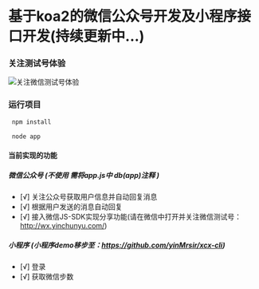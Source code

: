# 基于koa2的微信公众号开发及小程序接口开发(持续更新中...)

### 关注测试号体验
![关注微信测试号体验](http://wx.yinchunyu.com/images/ceshihao.jpg)

### 运行项目
``` bash
 npm install

 node app
```

#### 当前实现的功能
##### 微信公众号 (不使用 需将app.js中 db(app)注释 )
- [√] 关注公众号获取用户信息并自动回复消息
- [√] 根据用户发送的消息自动回复
- [√] 接入微信JS-SDK实现分享功能(请在微信中打开并关注微信测试号：http://wx.yinchunyu.com/)

##### 小程序 (小程序demo移步至：https://github.com/yinMrsir/xcx-cli)
- [√] 登录
- [√] 获取微信步数
